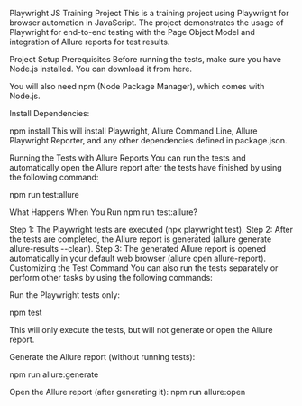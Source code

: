 Playwright JS Training Project
This is a training project using Playwright for browser automation in JavaScript.
The project demonstrates the usage of Playwright for end-to-end testing with the Page Object Model and integration of Allure reports for test results.

Project Setup
Prerequisites
Before running the tests, make sure you have Node.js installed. You can download it from here.

You will also need npm (Node Package Manager), which comes with Node.js.

Install Dependencies:

npm install
This will install Playwright, Allure Command Line, Allure Playwright Reporter, and any other dependencies defined in package.json.

Running the Tests with Allure Reports
You can run the tests and automatically open the Allure report after the tests have finished by using the following command:

npm run test:allure

What Happens When You Run npm run test:allure?

Step 1: The Playwright tests are executed (npx playwright test).
Step 2: After the tests are completed, the Allure report is generated (allure generate allure-results --clean).
Step 3: The generated Allure report is opened automatically in your default web browser (allure open allure-report).
Customizing the Test Command
You can also run the tests separately or perform other tasks by using the following commands:

Run the Playwright tests only:

npm test

This will only execute the tests, but will not generate or open the Allure report.

Generate the Allure report (without running tests):

npm run allure:generate

Open the Allure report (after generating it):
npm run allure:open
